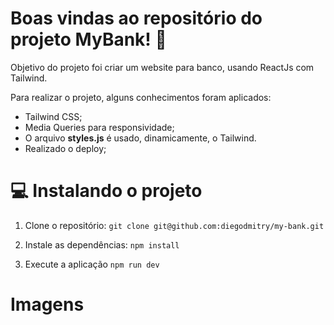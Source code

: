 # Boas vindas ao repositório do projeto MyBank! 🏧

Objetivo do projeto foi criar um website para banco, usando ReactJs com Tailwind.

Para realizar o projeto, alguns conhecimentos foram aplicados:

* Tailwind CSS;
* Media Queries para responsividade;
* O arquivo **styles.js** é usado, dinamicamente, o Tailwind.
* Realizado o deploy;

# 💻 Instalando o projeto

1. Clone o repositório:
` git clone git@github.com:diegodmitry/my-bank.git `

2. Instale as dependências:
` npm install `

3. Execute a aplicação
` npm run dev `

# Imagens
